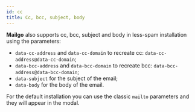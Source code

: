 ```yaml
---
id: cc
title: Cc, bcc, subject, body
---
```


**Mailgo** also supports cc, bcc, subject and body in less-spam installation using the parameters:

- `data-cc-address` and `data-cc-domain` to recreate cc: `data-cc-address@data-cc-domain`;
- `data-bcc-address` and `data-bcc-domain` to recreate bcc: `data-bcc-address@data-bcc-domain`;
- `data-subject` for the subject of the email;
- `data-body` for the body of the email.

For the default installation you can use the classic `mailto` parameters and they will appear in the modal.
